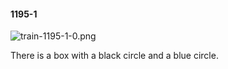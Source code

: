 #### 1195-1
![train-1195-1-0.png](https://github.com/lil-lab/nlvr/raw/master/nlvr/train/images/21/train-1195-1-0.png "train-1195-1-0.png")

There is a box with a black circle and a blue circle.